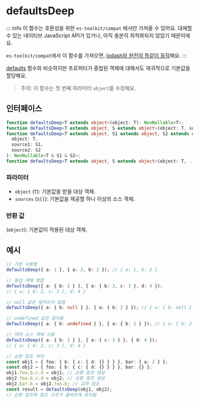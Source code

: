 # defaultsDeep

::: info
이 함수는 호환성을 위한 `es-toolkit/compat` 에서만 가져올 수 있어요. 대체할 수 있는 네이티브 JavaScript API가 있거나, 아직 충분히 최적화되지 않았기 때문이에요.

`es-toolkit/compat`에서 이 함수를 가져오면, [lodash와 완전히 똑같이 동작](../../../compatibility.md)해요.
:::

[defaults](./defaults.md) 함수와 비슷하지만 프로퍼티가 중첩된 객체에 대해서도 재귀적으로 기본값을 할당해요.

> 주의: 이 함수는 첫 번째 파라미터 `object`를 수정해요.

## 인터페이스

```typescript
function defaultsDeep<T extends object>(object: T): NonNullable<T>;
function defaultsDeep<T extends object, S extends object>(object: T, source: S): NonNullable<T & S>;
function defaultsDeep<T extends object, S1 extends object, S2 extends object>(
  object: T,
  source1: S1,
  source2: S2
): NonNullable<T & S1 & S2>;
function defaultsDeep<T extends object, S extends object>(object: T, ...sources: S[]): object;
```

### 파라미터

- `object` (`T`): 기본값을 받을 대상 객체.
- `sources` (`S[]`): 기본값을 제공할 하나 이상의 소스 객체.

### 반환 값

(`object`): 기본값이 적용된 대상 객체.

## 예시

```typescript
// 기본 사용법
defaultsDeep({ a: 1 }, { a: 2, b: 2 }); // { a: 1, b: 2 }

// 중첩 객체 병합
defaultsDeep({ a: { b: 2 } }, { a: { b: 3, c: 3 }, d: 4 });
// { a: { b: 2, c: 3 }, d: 4 }

// null 값은 덮어쓰지 않음
defaultsDeep({ a: { b: null } }, { a: { b: 2 } }); // { a: { b: null } }

// undefined 값은 덮어씀
defaultsDeep({ a: { b: undefined } }, { a: { b: 2 } }); // { a: { b: 2 } }

// 여러 소스 객체 사용
defaultsDeep({ a: { b: 2 } }, { a: { c: 3 } }, { d: 4 });
// { a: { b: 2, c: 3 }, d: 4 }

// 순환 참조 처리
const obj1 = { foo: { b: { c: { d: {} } } }, bar: { a: 2 } };
const obj2 = { foo: { b: { c: { d: {} } } }, bar: {} };
obj1.foo.b.c.d = obj1; // 순환 참조 생성
obj2.foo.b.c.d = obj2; // 순환 참조 생성
obj2.bar.b = obj2.foo.b; // 교차 참조
const result = defaultsDeep(obj1, obj2);
// 순환 참조와 참조 구조가 올바르게 유지됨
```
